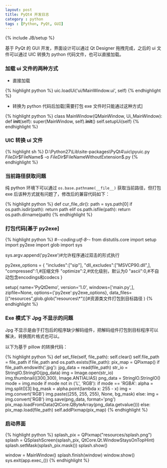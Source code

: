 ```yaml
---
layout: post
title: PyQt4 开发日志
category : python 
tags : [Python, PyQt, GUI]
---
```


{% include JB/setup %}

基于 PyQt 的 GUI 开发，界面设计可以通过 Qt Designer 拖拽完成，之后的 ui 文件可以通过 UIC 转换为 python 代码文件，也可以直接加载。

### 加载 ui 文件的两种方式

- 直接加载

{% highlight python %}
uic.loadUi('ui/MainWindow.ui', self)
{% endhighlight %}

- 转换为 python 代码后加载[需要打包 exe 文件时只能通过这种方式]

{% highlight python %}
class MainWindow(QMainWindow, Ui_MainWindow):
    def __init__(self):
        super(MainWindow, self).__init__()
        self.setupUi(self)
{% endhighlight %}

### UIC 转换 ui 文件

{% highlight sh %}
D:\Python27\Lib\site-packages\PyQt4\uic\pyuic.py  $FileDir$\$FileName$ -o $FileDir$\$FileNameWithoutExtension$.py
{% endhighlight %}

### 当前路径获取问题

纯 python 环境下可以通过 `os.base.pathname(__file__)` 获取当前路径，但打包 exe 后该种方式就有问题了，修改后的兼容代码如下：

{% highlight python %}
def cur_file_dir():
    path = sys.path[0]
    if os.path.isdir(path):
        return path
    elif os.path.isfile(path):
        return os.path.dirname(path)
{% endhighlight %}

### 打包代码[基于 py2exe]

{% highlight python %}
#-*-coding:utf-8-*-
from distutils.core import setup
import py2exe
import glob
import sys

sys.argv.append('py2exe')#允许程序通过双击的形式执行

py2exe_options = {
    "includes":["sip"],
    "dll_excludes":["MSVCP90.dll",],
    "compressed":1,#压缩文件
    "optimize":2,#优化级别，默认为0
    "ascii":0,#不自动包含encodings和codecs
    }

setup(
    name='PyQtDemo',
    version='1.0',
    windows=['main.py',],
    zipfile=None,
    options={'py2exe':py2exe_options},
    data_files=[("resources",glob.glob("resources\\*"))]#资源类文件打包到目标路径
)
{% endhighlight %}

### Exe 模式下 Jpg 不显示的问题

Jpg 不显示是由于打包后的程序缺少解码组件，把解码组件打包到目标程序可以解决，转换图片格式也可以。

以下为基于 pillow 的转换代码：

{% highlight python %}
def set_file(self, file_path):
    self.clear()
    self.file_path = file_path
    if file_path and os.path.exists(file_path):
        pix_map = QPixmap()
        if file_path.endswith('.jpg'):
            jpg_data = read(file_path)
            str_io = StringIO.StringIO(jpg_data)
            img = Image.open(str_io)
            img.thumbnail((300,300), Image.ANTIALIAS) 
            png_data = StringIO.StringIO()
            mode = img.mode
            if mode not in ('L', 'RGB'):
                if mode == 'RGBA':
                    alpha = img.split()[3]
                    bg_mask = alpha.point(lambda x: 255 - x)
                    img = img.convert('RGB')
                    img.paste((255, 255, 255), None, bg_mask)
                else:
                    img = img.convert('RGB')
            img.save(png_data, format='png')
            pix_map.loadFromData(QtCore.QByteArray(png_data.getvalue()))
        else:
            pix_map.load(file_path)
        self.addPixmap(pix_map)
{% endhighlight %}

### 启动界面

{% highlight python %}
splash_pix = QPixmap("resources/splash.png")
splash = QSplashScreen(splash_pix, QtCore.Qt.WindowStaysOnTopHint)
splash.setMask(splash_pix.mask())
splash.show()

window = MainWindow()
splash.finish(window)
window.show()
sys.exit(app.exec_())
{% endhighlight %}
